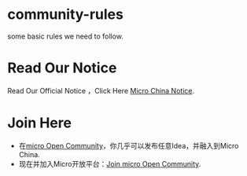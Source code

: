 # community-rules
some basic rules we need to follow.

# Read Our Notice

Read Our Official Notice ，Click Here [Micro China Notice](https://github.com/micro-in-cn/Notice).

# Join Here

+ 在[micro Open Community](https://github.com/micro-community)，你几乎可以发布任意Idea，并融入到Micro China.
+ 现在并加入Micro开放平台：[Join micro Open Community](https://github.com/micro-community/how-to-join).
